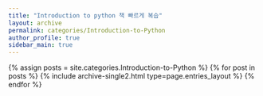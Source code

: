 ```yaml
---
title: "Introduction to python 책 빠르게 복습"
layout: archive
permalink: categories/Introduction-to-Python
author_profile: true
sidebar_main: true
---
```



{% assign posts = site.categories.Introduction-to-Python %}
{% for post in posts %} {% include archive-single2.html type=page.entries_layout %} {% endfor %}